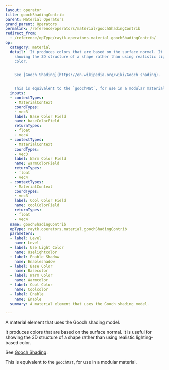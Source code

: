 ```yaml
---
layout: operator
title: goochShadingContrib
parent: Material Operators
grand_parent: Operators
permalink: /reference/operators/material/goochShadingContrib
redirect_from:
  - /reference/opType/raytk.operators.material.goochShadingContrib/
op:
  category: material
  detail: 'It produces colors that are based on the surface normal. It is useful for
    showing the 3D structure of a shape rather than using realistic lighting-based
    color.


    See [Gooch Shading](https://en.wikipedia.org/wiki/Gooch_shading).


    This is equivalent to the `goochMat`, for use in a modular material.'
  inputs:
  - contextTypes:
    - MaterialContext
    coordTypes:
    - vec3
    label: Base Color Field
    name: baseColorField
    returnTypes:
    - float
    - vec4
  - contextTypes:
    - MaterialContext
    coordTypes:
    - vec3
    label: Warm Color Field
    name: warmColorField
    returnTypes:
    - float
    - vec4
  - contextTypes:
    - MaterialContext
    coordTypes:
    - vec3
    label: Cool Color Field
    name: coolColorField
    returnTypes:
    - float
    - vec4
  name: goochShadingContrib
  opType: raytk.operators.material.goochShadingContrib
  parameters:
  - label: Level
    name: Level
  - label: Use Light Color
    name: Uselightcolor
  - label: Enable Shadow
    name: Enableshadow
  - label: Base Color
    name: Basecolor
  - label: Warm Color
    name: Warmcolor
  - label: Cool Color
    name: Coolcolor
  - label: Enable
    name: Enable
  summary: A material element that uses the Gooch shading model.

---
```



A material element that uses the Gooch shading model.

It produces colors that are based on the surface normal. It is useful for showing the 3D structure of a shape rather than using realistic lighting-based color.

See [Gooch Shading](https://en.wikipedia.org/wiki/Gooch_shading).

This is equivalent to the `goochMat`, for use in a modular material.